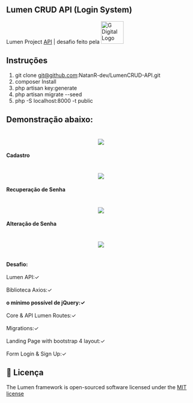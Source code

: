 ## Lumen CRUD API (Login System)
Lumen Project <a href="http://lumenvel-com.umbler.net/" target="_blank">API</a> | desafio feito pela </b><a href="https://gdigital.com.br/" target="_blank"><img src="https://gdigital.com.br/files/sites/6/2019/08/logo-g-.webp" alt="G Digital Logo" alt="G Digital" width="60" target="_blank"></a>

## Instruções

1) git clone git@github.com:NatanR-dev/LumenCRUD-API.git 
2) composer Install
3) php artisan key:generate
4) php artisan migrate --seed
5) php -S localhost:8000 -t public


## Demonstração abaixo:
<h1 align="center">
<img src="https://i.ibb.co/ccj7scz/Screenshot-27.png">
</h1>
<strong>Cadastro</strong>
<h1 align="center"> 
 <img src="https://i.ibb.co/wKR9tYJ/Screenshot-25.png">  
</h1>
<strong>Recuperação de Senha</strong>
<h1 align="center"> 
 <img src="https://i.ibb.co/M9VPGz3/Screenshot-24.png">  
</h1>
<strong>Alteração de Senha</strong>
<h1 align="center"> 
 <img src="https://i.ibb.co/DpSN7nd/Screenshot-23.png">  
</h1>

<br/><b>Desafio:</b><br/>
<br/>Lumen API:✓<br/>
<br/>Biblioteca Axios:✓<br/>
<br/><b>o mínimo possível de jQuery:✓</b><br/>
<br/>Core & API Lumen Routes:✓<br/> 
<br/>Migrations:✓<br/>
<br/>Landing Page with bootstrap 4 layout:✓<br/>
<br/>Form Login & Sign Up:✓<br/>



## :memo: Licença

The Lumen framework is open-sourced software licensed under the [MIT license](http://opensource.org/licenses/MIT)
